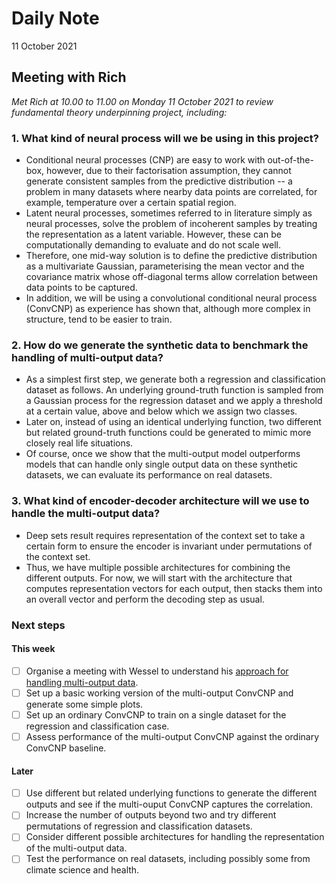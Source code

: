 # Daily Note

11 October 2021

## Meeting with Rich

_Met Rich at 10.00 to 11.00 on Monday 11 October 2021 to review fundamental theory underpinning project, including:_

### 1. What kind of neural process will we be using in this project?

  - Conditional neural processes (CNP) are easy to work with out-of-the-box, however, due to their factorisation assumption, they cannot generate consistent samples from the predictive distribution -- a problem in many datasets where nearby data points are correlated, for example, temperature over a certain spatial region.
  - Latent neural processes, sometimes referred to in literature simply as neural processes, solve the problem of incoherent samples by treating the representation as a latent variable. However, these can be computationally demanding to evaluate and do not scale well.
  - Therefore, one mid-way solution is to define the predictive distribution as a multivariate Gaussian, parameterising the mean vector and the covariance matrix whose off-diagonal terms allow correlation between data points to be captured.
  - In addition, we will be using a convolutional conditional neural process (ConvCNP) as experience has shown that, although more complex in structure, tend to be easier to train.

### 2. How do we generate the synthetic data to benchmark the handling of multi-output data?

  - As a simplest first step, we generate both a regression and classification dataset as follows. An underlying ground-truth function is sampled from a Gaussian process for the regression dataset and we apply a threshold at a certain value, above and below which we assign two classes.
  - Later on, instead of using an identical underlying function, two different but related ground-truth functions could be generated to mimic more closely real life situations.
  - Of course, once we show that the multi-output model outperforms models that can handle only single output data on these synthetic datasets, we can evaluate its performance on real datasets.

### 3. What kind of encoder-decoder architecture will we use to handle the multi-output data?

  - Deep sets result requires representation of the context set to take a certain form to ensure the encoder is invariant under permutations of the context set.
- Thus, we have multiple possible architectures for combining the different outputs. For now, we will start with the architecture that computes representation vectors for each output, then stacks them into an overall vector and perform the decoding step as usual.

### Next steps

#### This week

- [ ] Organise a meeting with Wessel to understand his [approach for handling multi-output data](https://github.com/wesselb/gabriel-convcnp).
- [ ] Set up a basic working version of the multi-output ConvCNP and generate some simple plots.
- [ ] Set up an ordinary ConvCNP to train on a single dataset for the regression and classification case.
- [ ] Assess performance of the multi-output ConvCNP against the ordinary ConvCNP baseline.

#### Later

- [ ] Use different but related underlying functions to generate the different outputs and see if the multi-ouput ConvCNP captures the correlation.
- [ ] Increase the number of outputs beyond two and try different permutations of regression and classification datasets.
- [ ] Consider different possible architectures for handling the representation of the multi-output data.
- [ ] Test the performance on real datasets, including possibly some from climate science and health.
